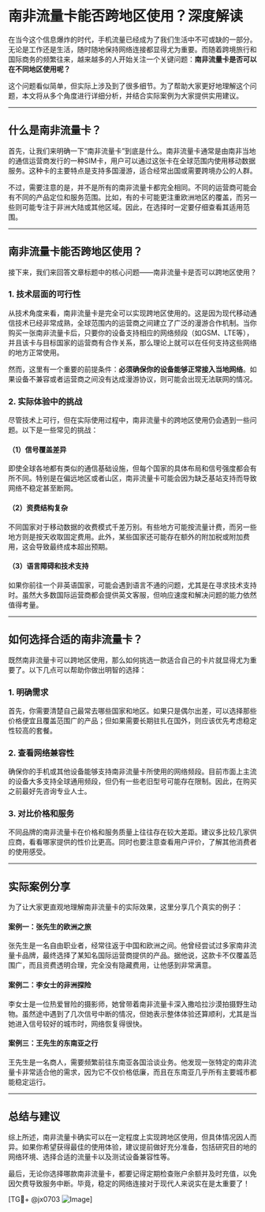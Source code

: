 # 南非流量卡能否跨地区使用？深度解读

在当今这个信息爆炸的时代，手机流量已经成为了我们生活中不可或缺的一部分。无论是工作还是生活，随时随地保持网络连接都显得尤为重要。而随着跨境旅行和国际商务的频繁往来，越来越多的人开始关注一个关键问题：**南非流量卡是否可以在不同地区使用呢？**

这个问题看似简单，但实际上涉及到了很多细节。为了帮助大家更好地理解这个问题，本文将从多个角度进行详细分析，并结合实际案例为大家提供实用建议。

---

## 什么是南非流量卡？

首先，让我们来明确一下“南非流量卡”到底是什么。南非流量卡通常是由南非当地的通信运营商发行的一种SIM卡，用户可以通过这张卡在全球范围内使用移动数据服务。这种卡的主要特点是支持多国漫游，适合经常出国或需要跨境办公的人群。

不过，需要注意的是，并不是所有的南非流量卡都完全相同。不同的运营商可能会有不同的产品定位和服务范围。比如，有的卡可能更注重欧洲地区的覆盖，而另一些则可能专注于非洲大陆或其他区域。因此，在选择时一定要仔细查看其适用范围。

---

## 南非流量卡能否跨地区使用？

接下来，我们来回答文章标题中的核心问题——南非流量卡是否可以跨地区使用？

### 1. **技术层面的可行性**
从技术角度来看，南非流量卡是完全可以实现跨地区使用的。这是因为现代移动通信技术已经非常成熟，全球范围内的运营商之间建立了广泛的漫游合作机制。当你购买一张南非流量卡后，只要你的设备支持相应的网络频段（如GSM、LTE等），并且该卡与目标国家的运营商有合作关系，那么理论上就可以在任何支持这些网络的地方正常使用。

然而，这里有一个重要的前提条件：**必须确保你的设备能够正常接入当地网络**。如果设备不兼容或者运营商之间没有达成漫游协议，则可能会出现无法联网的情况。

### 2. **实际体验中的挑战**
尽管技术上可行，但在实际使用过程中，南非流量卡的跨地区使用仍会遇到一些问题。以下是一些常见的挑战：

#### （1）信号覆盖差异
即使全球各地都有类似的通信基础设施，但每个国家的具体布局和信号强度都会有所不同。特别是在偏远地区或者山区，南非流量卡可能会因为缺乏基站支持而导致网络不稳定甚至断网。

#### （2）资费结构复杂
不同国家对于移动数据的收费模式千差万别。有些地方可能按流量计费，而另一些地方则是按天收取固定费用。此外，某些国家还可能存在额外的附加税或附加费用，这会导致最终成本超出预期。

#### （3）语言障碍和技术支持
如果你前往一个非英语国家，可能会遇到语言不通的问题，尤其是在寻求技术支持时。虽然大多数国际运营商都会提供英文客服，但响应速度和解决问题的能力依然值得考量。

---

## 如何选择合适的南非流量卡？

既然南非流量卡可以跨地区使用，那么如何挑选一款适合自己的卡片就显得尤为重要了。以下几点可以帮助你做出明智的选择：

### 1. **明确需求**
首先，你需要清楚自己最常去哪些国家和地区。如果只是偶尔出差，可以选择那些价格便宜且覆盖范围广的产品；但如果需要长期驻扎在国外，则应该优先考虑稳定性较高的套餐。

### 2. **查看网络兼容性**
确保你的手机或其他设备能够支持南非流量卡所使用的网络频段。目前市面上主流的设备大多支持全球通用频段，但仍有一些老旧型号可能存在限制。因此，在购买之前最好先咨询专业人士。

### 3. **对比价格和服务**
不同品牌的南非流量卡在价格和服务质量上往往存在较大差距。建议多比较几家供应商，看看哪家提供的性价比更高。同时也要注意查看用户评价，了解其他消费者的使用感受。

---

## 实际案例分享

为了让大家更直观地理解南非流量卡的实际效果，这里分享几个真实的例子：

#### 案例一：张先生的欧洲之旅
张先生是一名自由职业者，经常往返于中国和欧洲之间。他曾经尝试过多家南非流量卡品牌，最终选择了某知名国际运营商提供的产品。据他说，这款卡不仅覆盖范围广，而且资费透明合理，完全没有隐藏费用，让他感到非常满意。

#### 案例二：李女士的非洲探险
李女士是一位热爱冒险的摄影师，她曾带着南非流量卡深入撒哈拉沙漠拍摄野生动物。虽然途中遇到了几次信号中断的情况，但她表示整体体验还算顺利，尤其是当她进入信号较好的城市时，网络恢复得很快。

#### 案例三：王先生的东南亚之行
王先生是一名商人，需要频繁前往东南亚各国洽谈业务。他发现一张特定的南非流量卡非常适合他的需求，因为它不仅价格低廉，而且在东南亚几乎所有主要城市都能稳定运行。

---

## 总结与建议

综上所述，南非流量卡确实可以在一定程度上实现跨地区使用，但具体情况因人而异。如果你希望获得最佳的使用体验，建议提前做好充分准备，包括研究目的地的网络环境、选择合适的流量卡以及测试设备兼容性等。

最后，无论你选择哪款南非流量卡，都要记得定期检查账户余额并及时充值，以免因欠费导致服务中断。毕竟，稳定的网络连接对于现代人来说实在是太重要了！

[TG💪+ @jx0703 ![Image](https://github.com/user-attachments/assets/dbca1d08-cadb-493c-b0ec-ad6f7a83f270)]